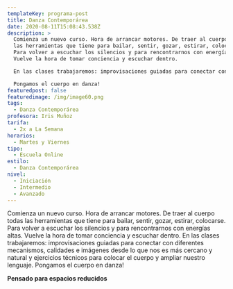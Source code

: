 ```yaml
---
templateKey: programa-post
title: Danza Contemporárea
date: 2020-08-11T15:08:43.538Z
description: >
  Comienza un nuevo curso. Hora de arrancar motores. De traer al cuerpo todas
  las herramientas que tiene para bailar, sentir, gozar, estirar, colocarse.
  Para volver a escuchar los silencios y para rencontrarnos con energías altas.
  Vuelve la hora de tomar conciencia y escuchar dentro.

  En las clases trabajaremos: improvisaciones guiadas para conectar con diferentes mecanismos, calidades e imágenes desde lo que nos es más cercano y natural y ejercicios técnicos para colocar el cuerpo y ampliar nuestro lenguaje. 

  Pongamos el cuerpo en danza!
featuredpost: false
featuredimage: /img/image60.png
tags:
  - Danza Contemporárea
profesora: Iris Muñoz
tarifa:
  - 2x a La Semana
horarios:
  - Martes y Viernes
tipo:
  - Escuela Online
estilo:
  - Danza Contemporárea
nivel:
  - Iniciación
  - Intermedio
  - Avanzado
---
```


Comienza un nuevo curso. Hora de arrancar motores. De traer al cuerpo todas las herramientas que tiene para bailar, sentir, gozar, estirar, colocarse. Para volver a escuchar los silencios y para rencontrarnos con energías altas. Vuelve la hora de tomar conciencia y escuchar dentro.
En las clases trabajaremos: improvisaciones guiadas para conectar con diferentes mecanismos, calidades e imágenes desde lo que nos es más cercano y natural y ejercicios técnicos para colocar el cuerpo y ampliar nuestro lenguaje.
Pongamos el cuerpo en danza!

**Pensado para espacios reducidos**
